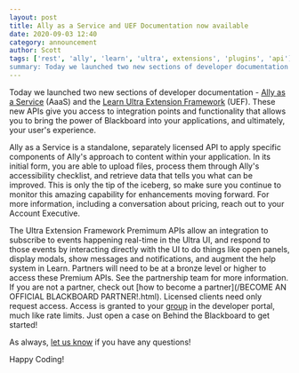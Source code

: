 ```yaml
---
layout: post
title: Ally as a Service and UEF Documentation now available
date: 2020-09-03 12:40
category: announcement
author: Scott
tags: ['rest', 'ally', 'learn', 'ultra', extensions', 'plugins', 'api']
summary: Today we launched two new sections of developer documentation - Ally as a Service (AaaS) and the Ultra Extension Framework (UEF). These premium APIs give you access to integration points and functionality that allows you to bring the power of Blackboard into your applications, and ultimately, your user's experience.
---
```


Today we launched two new sections of developer documentation - [Ally as a Service](/ally) (AaaS) and the [Learn Ultra Extension Framework](/learn/UEF) (UEF). These new APIs give you access to integration points and functionality that allows you to bring the power of Blackboard into your applications, and ultimately, your user's experience.

Ally as a Service is a standalone, separately licensed API to apply specific components of Ally's approach to content within your application. In its initial form, you are able to upload files, process them through Ally's accessibility checklist, and retrieve data that tells you what can be improved. This is only the tip of the iceberg, so make sure you continue to monitor this amazing capability for enhancements moving forward. For more information, including a conversation about pricing, reach out to your Account Executive.

The Ultra Extension Framework Premimum APIs allow an integration to subscribe to events happening real-time in the Ultra UI, and respond to those events by interacting directly with the UI to do things like open panels, display modals, show messages and notifications, and augment the help system in Learn. Partners will need to be at a bronze level or higher to access these Premium APIs. See the partnership team for more information. If you are not a partner, check out [how to become a partner](/BECOME AN OFFICIAL BLACKBOARD PARTNER!.html). Licensed clients need only request access. Access is granted to your [group](/learn/REST/Developer%20Groups,%20Site%20Quotas,%20and%20Rate%20Limits.html) in the developer portal, much like rate limits. Just open a case on Behind the Blackboard to get started!

As always, [let us know](/Contact.html) if you have any questions!

Happy Coding!
